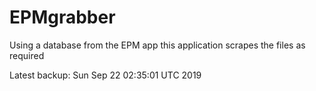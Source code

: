 # EPMgrabber
Using a database from the EPM app this application scrapes the files as required


Latest backup: Sun Sep 22 02:35:01 UTC 2019
